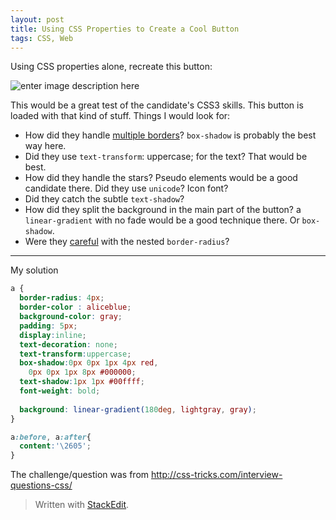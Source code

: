 ```yaml
---
layout: post
title: Using CSS Properties to Create a Cool Button
tags: CSS, Web
---
```


Using CSS properties alone, recreate this button:

![enter image description here](http://cdn.css-tricks.com/wp-content/uploads/2013/10/css-button.png)

This would be a great test of the candidate's CSS3 skills. This button is loaded with that kind of stuff. Things I would look for:

 - How did they handle [multiple borders](http://css-tricks.com/snippets/css/multiple-borders/)? `box-shadow` is probably the best way here.
 - Did they use `text-transform`: uppercase; for the text? That would be best.
 - How did they handle the stars? Pseudo elements would be a good candidate there. Did they use `unicode`? Icon font?
 - Did they catch the subtle `text-shadow`?
 - How did they split the background in the main part of the button? a `linear-gradient` with no fade would be a good technique there. Or `box-shadow`.
 - Were they [careful](http://css-tricks.com/public-service-announcement-careful-with-your-nested-border-radii/) with the nested `border-radius`?


----------


My solution
```css
a {
  border-radius: 4px;
  border-color : aliceblue;
  background-color: gray;
  padding: 5px;  
  display:inline;
  text-decoration: none;
  text-transform:uppercase;
  box-shadow:0px 0px 1px 4px red,
    0px 0px 1px 8px #000000;
  text-shadow:1px 1px #00ffff;
  font-weight: bold;
 
  background: linear-gradient(180deg, lightgray, gray);
}

a:before, a:after{
  content:'\2605';
}
```


The challenge/question was from http://css-tricks.com/interview-questions-css/
> Written with [StackEdit](https://stackedit.io/).

